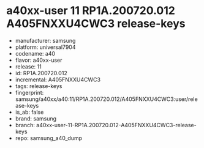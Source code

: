 # a40xx-user 11 RP1A.200720.012 A405FNXXU4CWC3 release-keys
- manufacturer: samsung
- platform: universal7904
- codename: a40
- flavor: a40xx-user
- release: 11
- id: RP1A.200720.012
- incremental: A405FNXXU4CWC3
- tags: release-keys
- fingerprint: samsung/a40xx/a40:11/RP1A.200720.012/A405FNXXU4CWC3:user/release-keys
- is_ab: false
- brand: samsung
- branch: a40xx-user-11-RP1A.200720.012-A405FNXXU4CWC3-release-keys
- repo: samsung_a40_dump
